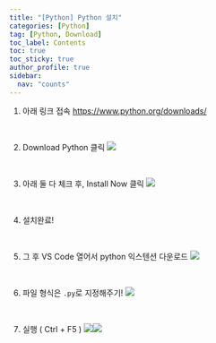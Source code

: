 ```yaml
---
title: "[Python] Python 설치"
categories: [Python]
tag: [Python, Download]
toc_label: Contents
toc: true
toc_sticky: true
author_profile: true
sidebar:
  nav: "counts"
---
```


1. 아래 링크 접속
   https://www.python.org/downloads/

<br>

2. Download Python 클릭
   ![](https://velog.velcdn.com/images/sieunpark/post/7e74321c-f841-48dc-b250-c8dfe5f87279/image.png)

<br>

3. 아래 둘 다 체크 후, Install Now 클릭
   ![](https://velog.velcdn.com/images/sieunpark/post/a7159fea-75cd-4337-a3f6-2492290aa3f7/image.png)

<br>

4. 설치완료!

<br>

5. 그 후 VS Code 열어서 python 익스텐션 다운로드
   ![](https://velog.velcdn.com/images/sieunpark/post/567428f1-68ef-43db-a5fc-2d8c6567d285/image.png)

<br>

6. 파일 형식은 `.py`로 지정해주기!
   ![](https://velog.velcdn.com/images/sieunpark/post/3eefb643-5adc-45b3-94f3-ff7e673716d0/image.png)

<br>

7. 실행 ( Ctrl + F5 )
   ![](https://velog.velcdn.com/images/sieunpark/post/1f2928d7-050a-4779-93a0-7868da2f5baf/image.png)![](https://velog.velcdn.com/images/sieunpark/post/c114b9b4-f4b3-4a4c-b680-040ed71a58a9/image.png)
